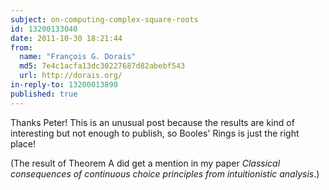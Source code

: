 ```yaml
---
subject: on-computing-complex-square-roots
id: 13200133040
date: 2011-10-30 18:21:44
from:
  name: "François G. Dorais"
  md5: 7e4c1acfa13dc30227687d82abebf543
  url: http://dorais.org/
in-reply-to: 13200013890
published: true
---
```

Thanks Peter! This is an unusual post because the results are kind of interesting but not enough to publish, so Booles' Rings is just the right place! 

(The result of Theorem A did get a mention in my paper _Classical consequences of continuous choice principles from intuitionistic analysis_.)
